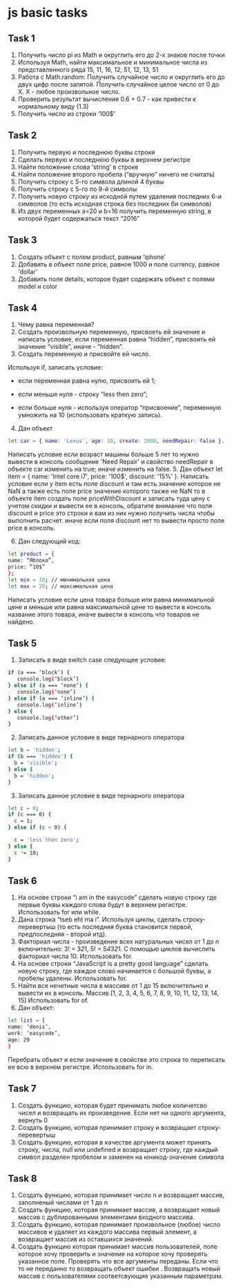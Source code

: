 # js basic tasks
## Task 1
1. Получить число pi из Math и округлить его до 2-х знаков после точки
2. Используя Math, найти максимальное и минимальное числа из представленного ряда 15, 11, 16, 12, 51, 12, 13, 51
3. Работа с Math.random:
Получить случайное число и округлить его до двух цифр после запятой. Получить случайное целое число от 0 до X. X - любое произвольное число.
4. Проверить результат вычисления 0.6 + 0.7 - как привести к нормальному виду (1.3)
5. Получить число из строки ‘100$’
## Task 2
1. Получить первую и последнюю буквы строки
2. Сделать первую и последнюю буквы в верхнем регистре
3. Найти положение слова ‘string’ в строке
4. Найти положение второго пробела (“вручную” ничего не считать)
5. Получить строку с 5-го символа длиной 4 буквы
6. Получить строку с 5-го по 9-й символы
7. Получить новую строку из исходной путем удаления последних 6-и символов (то есть исходная строка без последних 6и символов)
8. Из двух переменных a=20 и b=16 получить переменную string, в которой будет содержаться текст “2016”
## Task 3
1. Создать объект с полем product, равным ‘iphone’
2. Добавить в объект поле price, равное 1000 и поле currency, равное ‘dollar’
3. Добавить поле details, которое будет содержать объект с полями model и color
## Task 4
1. Чему равна переменная?
2. Создать произвольную переменную, присвоеть ей значение и написать условие, если переменная равна “hidden”, присвоить ей значение “visible”, иначе - “hidden”.
3. Создать переменную и присвойте ей число.

Используя if, записать условие:

- если переменная равна нулю, присвоить ей 1;

- если меньше нуля - строку “less then zero”;

- если больше нуля - используя оператор “присвоение”, переменную умножить на 10 (использовать краткую запись).
4. Дан объект 
```sh 
let car = { name: 'Lexus', age: 10, create: 2008, needRepair: false }. 
```
Написать условие если возраст машины больше 5 лет то нужно вывести в консоль сообщение 'Need Repair' и свойство needRepair в объекте car изменить на true; иначе изменить на false.
5. Дан объект let item = { name: 'Intel core i7', price: '100$', discount: '15%' }.
Написать условие если у item есть поле discount и там есть значение которое не NaN а также есть поле price значение которого также не NaN то в объекте item создать поле priceWithDiscount и записать туда цену с учетом скидки и вывести ее в консоль, обратите внимание что поля discount и price это строки и вам из них нужно получить числа чтобы выполнить расчет. иначе если поля discount нет то вывести просто поле price в консоль.

6. Дан следующий код:
```sh 
let product = {
name: “Яблоко”,
price: “10$”
};
let min = 10; // минимальная цена
let max = 20; // максимальная цена
```


Написать условие если цена товара больше или равна минимальной цене и меньше или равна максимальной цене то вывести в консоль название этого товара, иначе вывести в консоль что товаров не найдено.
## Task 5
1. Записать в виде switch case следующее условие:
```sh 
if (a === ‘block’) {
   console.log(‘block’)
} else if (a === ‘none’) {
   console.log(‘none’)
} else if (a === ‘inline’) {
   console.log(‘inline’)
} else {
   console.log(‘other’)
}
```
2. Записать данное условие в виде тернарного оператора
```sh 
let b = 'hidden';
if (b === 'hidden') {
  b = 'visible';
} else {
  b = 'hidden';
}
```
3. Записать данное условие в виде тернарного оператора
```sh 
let c = 0;
if (c === 0) {
  c = 1;
} else if (c < 0) {

  c = 'less then zero';
} else {
  c *= 10;
}
```
## Task 6
1. На основе строки “i am in the easycode” сделать новую строку где первые буквы каждого слова будут в верхнем регистре. Использовать for или while.
2. Дана строка “tseb eht ma i”. Используя циклы, сделать строку-перевертыш (то есть последняя буква становится первой, предпоследняя - второй итд).
3. Факториал числа - произведение всех натуральных чисел от 1 до n
включительно: 3! = 3*2*1, 5! = 5*4*3*2*1. С помощью циклов вычислить факториал числа 10. Использовать for.
4. На основе строки “JavaScript is a pretty good language” сделать новую строку,
где каждое слово начинается с большой буквы, а пробелы удалены. Использовать for.
5. Найти все нечетные числа в массиве от 1 до 15 включительно и вывести их в консоль. Массив [1, 2, 3, 4, 5, 6, 7, 8, 9, 10, 11, 12, 13, 14, 15] Использовать for of.
6. Дан объект:
```sh 
let list = {
name: ‘denis’,
work: ‘easycode’,
age: 29
}
```
Перебрать объект и если значение в свойстве это строка то переписать ее всю в верхнем регистре. Использовать for in.
## Task 7
1. Создать функцию, которая будет принимать любое количетсво чисел и возвращать их произведение. Если нет ни одного аргумента, вернуть 0
2. Создать функцию, которая принимает строку и возвращает строку-перевертыш
3. Создать функцию, которая в качестве аргумента может принять строку, числа, null или undefined и возвращает строку, где каждый символ разделен пробелом и заменен на юникод-значение символа
## Task 8
1. Создать функцию, которая принимает число n и возвращает массив, заполненый числами от 1 до n
2. Создать функцию, которая принимает массив, а возвращает новый массив с дублированными элементами входного массива.
3. Создать функцию, которая принимает произвольное (любое) число массивов и удаляет из каждого массива первый элемент, а возвращает массив из оставшихся значений.
4. Создать функцию которая принимает массив пользователей, поле которое хочу проверить и значение на которое хочу проверять указанное поле. Проверять что все аргументы переданы. Если что то не переданно то возвращать объект ошибки . Возвращать новый массив с пользователями соответсвующие указанным параметрам.
